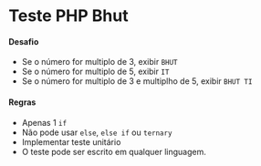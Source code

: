 # Teste PHP Bhut

#### Desafio

- Se o número for multiplo de 3, exibir ```BHUT```
- Se o número for multiplo de 5, exibir ```IT```
- Se o número for multiplo de 3 e multiplho de 5, exibir ```BHUT TI```

#### Regras

- Apenas 1 ```if```
- Não pode usar ```else```, ```else if``` ou ```ternary```
- Implementar teste unitário
- O teste pode ser escrito em qualquer linguagem.